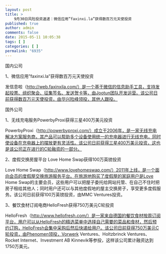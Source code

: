 ```yaml
---
layout: post
title: >
    9月30日风险投资速递：微信应用”faxinxi.la”获得数百万元天使投资
published: true
author: admin
comments: false
date: 2015-05-11 10:05:38
tags: [ ]
categories: [ ]
permalink: "6935"
---
```



国内公司

1、微信应用”faxinxi.la”获得数百万元天使投资

发信息啦（http://web.faxinxila.com/）是一个基于微信的信息助手工具，支持发起投票、组织聚会、征集签名、发送贺卡等，由Jootun团队开发运营。该公司日前获得数百万元天使投资，由华兴险峰领投，其他人跟投。

国外公司

1、无线充电服务PowerbyProxi获得三星400万美元投资

PowerbyProxi（http://powerbyproxi.com/）成立于2006年，是一家无线充电解决方案服务商，其产品可以帮助多个设备使用统一的充电器进行无线充电，同时使设备在充电器上的摆放更有灵活性。该公司日前获得三星400万美元投资，这也是该公司正在进行的C轮融资的一部分。

2、度假交换房屋平台 Love Home Swap获得100万英镑投资

Love Home Swap（http://www.lovehomeswap.com/）2011年上线，是一个面向会员的度假屋交换旅游服务平台。在旅游地购买了度假屋的家庭用户是Love Home Swap的主要会员，这些用户可以把屋子委托给网站托管、在自己不住时把房子租给其他人；同时用户还可以与其他度假地的屋主交换房子，享受更多度假服务。该公司日前获得100万英镑投资，由MMC Ventures投资。

3、餐饮食材订阅电商HelloFresh获得750万美元C轮投资

HelloFresh（http://www.hellofresh.com/）是一家来自德国的餐饮食材按周订阅平台，用户可以从HelloFresh的精选菜单中选择自己需要的菜品和食材，然后预约订购，HelloFresh会集中采购后然后快递给用户。该公司日前获得750万美元C轮投资，由Phenomen领投，Vorwerk Ventures、Holtzbrinck Ventures、Rocket Internet、Investment AB Kinnevik等参投，这样该公司累计融资达到1750万美元。